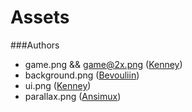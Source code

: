 # Assets

###Authors
  
  - game.png && game@2x.png ([Kenney](http://www.kenney.nl/assets))
  - background.png ([Bevouliin](http://bevouliin.com/))
  - ui.png ([Kenney](http://www.kenney.nl/assets))
  - parallax.png ([Ansimux](http://opengameart.org/users/ansimuz))